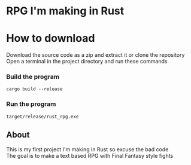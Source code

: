# RPG I'm making in Rust

# How to download
Download the source code as a zip and extract it or clone the repository \
Open a terminal in the project directory and run these commands
### Build the program
```shell-session
cargo build --release
```
### Run the program
```shell-session
target/release/rust_rpg.exe
```

## About
This is my first project I'm making in Rust so excuse the bad code  \
The goal is to make a text based RPG with Final Fantasy style fights
